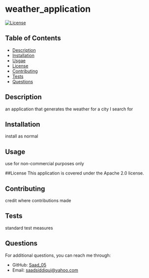 # weather_application

  [![License](https://img.shields.io/badge/License-Apache%202.0-blue.svg)](https://opensource.org/licenses/Apache%202.0)

  ## Table of Contents
  - [Description](#description)
  - [Installation](#installation)
  - [Usgae](#usage)
  - [License](#license)
  - [Contributing](#contributing)
  - [Tests](#tests)
  - [Questions](#questions)

## Description
an application that generates the weather for a city I search for

## Installation
install as normal

## Usage
use for non-commercial purposes only

##License
This application is covered under the Apache 2.0 license.

## Contributing
credit where contributions made

## Tests
standard test measures

## Questions
For additional questions, you can reach me through:
- GitHub: [Saad_05](https://github.com/Saad_05)
- Email: [saadsiddiqui@yahoo.com](mailto:saadsiddiqui@yahoo.com)
 
